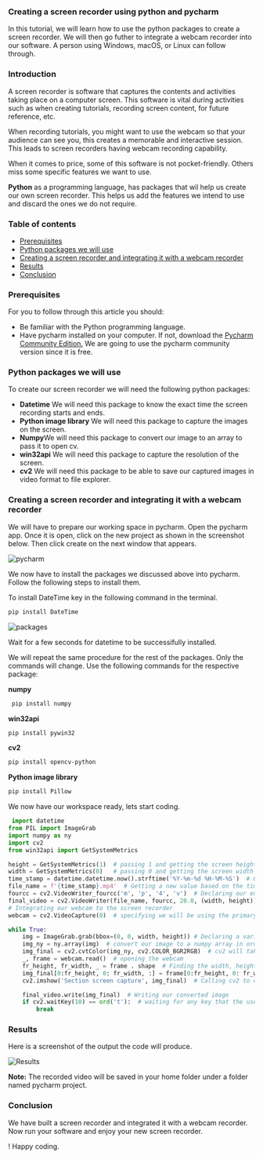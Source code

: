 ### Creating a screen recorder using python and pycharm
In this tutorial, we will learn how to use the python packages to create a screen recorder. We will then go futher to integrate a webcam recorder into our software. A person using Windows, macOS, or Linux can follow through.

### Introduction
A screen recorder is software that captures the contents and activities taking place on a computer screen. This software is vital during activities such as when creating tutorials, recording screen content, for future reference, etc.

When recording tutorials, you might want to use the webcam so that your audience can see you, this creates a memorable and interactive session. This leads to screen recorders having webcam recording capability. 

When it comes to price, some of this software is not pocket-friendly. Others miss some specific features we want to use.

**Python** as a programming language, has packages that wil help us create our own screen recorder. This helps us add the features we intend to use and discard the ones we do not require. 


### Table of contents
- [Prerequisites](#prerequisites)
- [Python packages we will use](#python-packages-we-will-use)
- [Creating a screen recorder and integrating it with a webcam recorder](#creating-a-screen-recorder-and-integrating-it-with-a-webcam-recorder)
- [Results](#results)
- [Conclusion](#Conclusion)

### Prerequisites
For you to follow through this article you should:
- Be familiar with the Python programming language.
- Have pycharm installed on your computer. If not, download the [Pycharm Community Edition.](https://www.jetbrains.com/pycharm/download/) We are going to use the pycharm community version since it is free.

### Python packages we will use
To create our screen recorder we will need the following python packages:
- **Datetime** We will need this package to know the exact time the screen recording starts and ends. 
- **Python image library** We will need this package to capture the images on the screen.
- **Numpy**We will need this package to convert our image to an array to pass it to open cv.
- **win32api** We will need this package to capture the resolution of the screen.
- **cv2** We will need this package to be able to save our captured images in video format to file explorer.

### Creating a screen recorder and integrating it with a webcam recorder
We will have to prepare our working space in pycharm. Open the pycharm app. Once it is open, click on the new project as shown in the screenshot below. Then click create on the next window that appears.

![pycharm](/engineering-education/creating-a-screen-recorder-using-python-and-pycharm/pycharm.png)

We now have to install the packages we discussed above into pycharm. Follow the following steps to install them.

To install DateTime key in the following command in the terminal.
```bash
pip install DateTime
```
![packages](/engineering-education/creating-a-screen-recorder-using-python-and-pycharm/packages.png)

Wait for a few seconds for datetime to be successifully installed.

We will repeat the same procedure for the rest of the packages. Only the commands will change. Use the following commands for the respective package:

**numpy**
```bash
 pip install numpy
 ```
 **win32api**
 ```bash
 pip install pywin32
 ```
 **cv2**
 ```bash
 pip install opencv-python
 ```
 **Python image library**
 ```bash
 pip install Pillow
 ```
We now have our workspace ready, lets start coding.
```python
 import datetime
from PIL import ImageGrab
import numpy as ny
import cv2
from win32api import GetSystemMetrics

height = GetSystemMetrics(1)  # passing 1 and getting the screen height
width = GetSystemMetrics(0)   # passing 0 and getting the screen width
time_stamp = datetime.datetime.now().strftime('%Y-%m-%d %H-%M-%S')  # Getting the exact time the screen is being recorded
file_name = f'{time_stamp}.mp4'  # Getting a new value based on the time fo screen recording
fourcc = cv2.VideoWriter_fourcc('m', 'p', '4', 'v')  # Declaring our encoding format
final_video = cv2.VideoWriter(file_name, fourcc, 20.0, (width, height))
# Integrating our webcam to the screen recorder
webcam = cv2.VideoCapture(0)  # specifying we will be using the primary camera of our laptop

while True:
    img = ImageGrab.grab(bbox=(0, 0, width, height)) # Declaring a variable called img and call ImageGrab to take a picture of our screen
    img_ny = ny.array(img)  # convert our image to a numpy array in order to pass it to open cv
    img_final = cv2.cvtColor(img_ny, cv2.COLOR_BGR2RGB)  # cv2 will take our image and convert it to RGB color
    _, frame = webcam.read()  # opening the webcam
    fr_height, fr_width, _ = frame . shape  # Finding the width, height and shape of our webcam image
    img_final[0:fr_height, 0: fr_width, :] = frame[0:fr_height, 0: fr_width, :]  # setting the width and height properties
    cv2.imshow('Section screen capture', img_final)  # Calling cv2 to display our converted image

    final_video.write(img_final)  # Writing our converted image
    if cv2.waitKey(10) == ord('t'):  # waiting for any key that the user will press. If t is pressed the program terminates.
        break
``` 

### Results
Here is a screenshot of the output the code will produce.

![Results](/engineering-education/creating-a-screen-recorder-using-python-and-pycharm/results.png)

**Note:** The recorded video will be saved in your home folder under a folder named pycharm project.

### Conclusion
We have built a screen recorder and integrated it with a webcam recorder. Now run your software and enjoy your new screen recorder.

! Happy coding.
